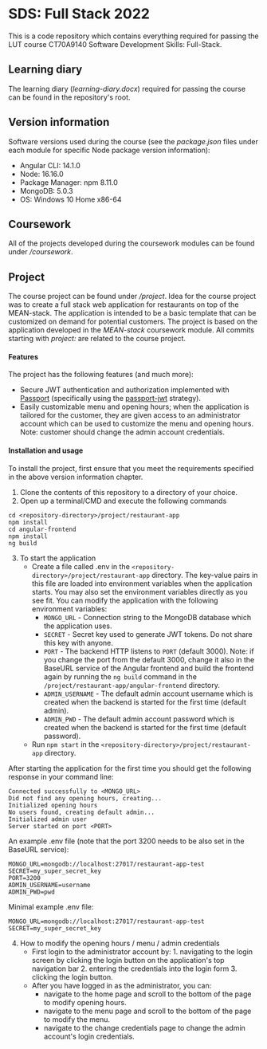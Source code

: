 
# SDS: Full Stack 2022

This is a code repository which contains everything required for passing the LUT course CT70A9140 Software Development Skills: Full-Stack.


## Learning diary

The learning diary (*learning-diary.docx*) required for passing the course can be found in the repository's root.

## Version information

Software versions used during the course (see the *package.json* files under each module for specific Node package version information):
* Angular CLI: 14.1.0
* Node: 16.16.0
* Package Manager: npm 8.11.0
* MongoDB: 5.0.3
* OS: Windows 10 Home x86-64

## Coursework

All of the projects developed during the coursework modules can be found under */coursework*.

## Project

The course project can be found under */project*.
Idea for the course project was to create a full stack web application for restaurants on top of the MEAN-stack.
The application is intended to be a basic template that can be customized on demand for potential customers.
The project is based on the application developed in the *MEAN-stack* coursework module.
All commits starting with *project:* are related to the course project.

#### Features

The project has the following features (and much more):
* Secure JWT authentication and authorization implemented with [Passport](https://www.passportjs.org/) (specifically using the [passport-jwt](http://www.passportjs.org/packages/passport-jwt/) strategy).
* Easily customizable menu and opening hours; when the application is tailored for the customer, they are given access to an administrator account which can be used to customize the menu and opening hours. Note: customer should change the admin account credentials.

#### Installation and usage

To install the project, first ensure that you meet the requirements specified in the above version information chapter.
1. Clone the contents of this repository to a directory of your choice.
2. Open up a terminal/CMD and execute the following commands
```
cd <repository-directory>/project/restaurant-app
npm install
cd angular-frontend
npm install
ng build
```
3. To start the application
    * Create a file called .env in the `<repository-directory>/project/restaurant-app` directory. The key-value pairs in this file are loaded into environment variables when the application starts. You may also set the environment variables directly as you see fit. You can modify the application with the following environment variables:
        * `MONGO_URL` - Connection string to the MongoDB database which the application uses.
        * `SECRET` - Secret key used to generate JWT tokens. Do not share this key with anyone.
        * `PORT` - The backend HTTP listens to `PORT` (default 3000). Note: if you change the port from the default 3000, change it also in the BaseURL service of the Angular frontend and build the frontend again by running the `ng build` command in the `/project/restaurant-app/angular-frontend` directory.
        * `ADMIN_USERNAME` - The default admin account username which is created when the backend is started for the first time (default admin).
        * `ADMIN_PWD` - The default admin account password which is created when the backend is started for the first time (default password).
    * Run `npm start` in the `<repository-directory>/project/restaurant-app` directory.
    
After starting the application for the first time you should get the following response in your command line:
```
Connected successfully to <MONGO_URL>
Did not find any opening hours, creating...
Initialized opening hours
No users found, creating default admin...
Initialized admin user
Server started on port <PORT>
```
An example .env file (note that the port 3200 needs to be also set in the BaseURL service):
```
MONGO_URL=mongodb://localhost:27017/restaurant-app-test
SECRET=my_super_secret_key
PORT=3200
ADMIN_USERNAME=username
ADMIN_PWD=pwd
```

Minimal example .env file:
```
MONGO_URL=mongodb://localhost:27017/restaurant-app-test
SECRET=my_super_secret_key
```

4. How to modify the opening hours / menu / admin credentials
   * First login to the administrator account by: 1. navigating to the login screen by clicking the login button on the application's top navigation bar 2. entering the credentials into the login form 3. clicking the login button.
   * After you have logged in as the administrator, you can:
      * navigate to the home page and scroll to the bottom of the page to modify opening hours.
      * navigate to the menu page and scroll to the bottom of the page to modify the menu.
      * navigate to the change credentials page to change the admin account's login credentials.
